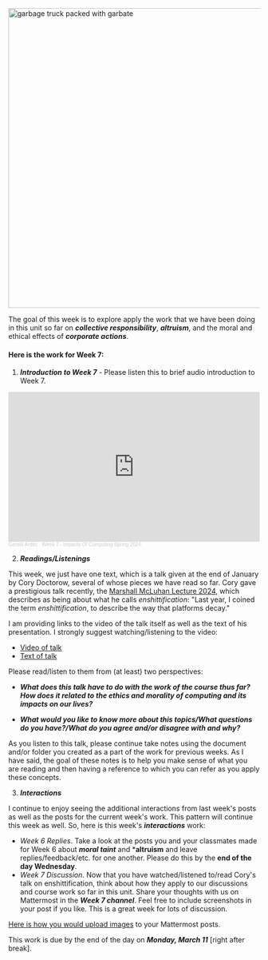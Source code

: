 <img src="https://images.unsplash.com/photo-1574974671999-24b7dfbb0d53?q=80&w=2070&auto=format&fit=crop&ixlib=rb-4.0.3&ixid=M3wxMjA3fDB8MHxwaG90by1wYWdlfHx8fGVufDB8fHx8fA%3D%3D" width="800" height="600" alt="garbage truck packed with garbate">

The goal of this week is to explore apply the work that we have been doing in this unit so far on ***collective responsibility***, ***altruism***, and the moral and ethical effects of ***corporate actions***.


#### Here is the work for Week 7:

1. ***Introduction to Week 7*** - Please listen this to brief audio introduction to Week 7.
<iframe width="100%" height="300" scrolling="no" frameborder="no" allow="autoplay" src="https://w.soundcloud.com/player/?url=https%3A//api.soundcloud.com/tracks/1757183682&color=%23ff5500&auto_play=false&hide_related=false&show_comments=true&show_user=true&show_reposts=false&show_teaser=true&visual=true"></iframe><div style="font-size: 10px; color: #cccccc;line-break: anywhere;word-break: normal;overflow: hidden;white-space: nowrap;text-overflow: ellipsis; font-family: Interstate,Lucida Grande,Lucida Sans Unicode,Lucida Sans,Garuda,Verdana,Tahoma,sans-serif;font-weight: 100;"><a href="https://soundcloud.com/gerald-ardito" title="Gerald Ardito" target="_blank" style="color: #cccccc; text-decoration: none;">Gerald Ardito</a> · <a href="https://soundcloud.com/gerald-ardito/week-7-impacts-of-computing-spring-2024" title="Week 7 - Impacts Of Computing Spring 2024" target="_blank" style="color: #cccccc; text-decoration: none;">Week 7 - Impacts Of Computing Spring 2024</a></div>


2. ***Readings/Listenings***

This week, we just have one text, which is a talk given at the end of January by Cory Doctorow, several of whose pieces we have read so far. Cory gave a prestigious talk recently, the  [Marshall McLuhan Lecture 2024](https://transmediale.de/en/2024/event/mcluhan-2024), which describes as being about what he calls *enshittification*: "Last year, I coined the term *enshittification*, to describe the way that platforms decay."

I am providing links to the video of the talk itself as well as the text of his presentation. I strongly suggest watching/listening to the video:

* [Video of talk](https://www.youtube.com/watch?v=Nycso_OQes0)
* [Text of talk](https://pluralistic.net/2024/01/30/go-nuts-meine-kerle/#ich-bin-ein-bratapfel)

Please read/listen to them from (at least) two perspectives:

- ***What does this talk have to do with the work of the course thus far? How does it related to the ethics and morality of computing and its impacts on our lives?***

- ***What would you like to know more about this topics/What questions do you have?/What do you agree and/or disagree with and why?***

As you listen to this talk, please continue take notes using the document and/or folder you created as a part of the work for previous weeks.  As I have said, the goal of these notes is to help you make sense of what you are reading and then having a reference to which you can refer as you apply these concepts. 

3. ***Interactions***

I continue to enjoy seeing the additional interactions from last week's posts as well as the posts for the current week's work. This pattern will continue this week as well. So, here is this week's ***interactions*** work:

- *Week 6 Replies*. Take a look at the posts you and your classmates made for Week 6 about ***moral taint*** and ***altruism** and leave replies/feedback/etc. for one another. Please do this by the **end of the day Wednesday**.
- *Week 7 Discussion*. Now that you have watched/listened to/read Cory's talk on enshittification, think about how they apply to our discussions and course work so far in this unit. Share your thoughts with us on Mattermost in the ***Week 7 channel***. Feel free to include screenshots in your post if you like. This is a great week for lots of discussion.

[Here is how you would upload images](https://docs.mattermost.com/collaborate/share-files-in-messages.html) to your Mattermost posts.

This work is due by the end of the day on ***Monday, March 11*** [right after break].